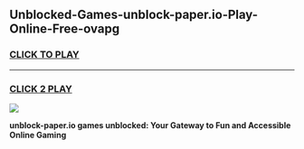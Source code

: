 
## Unblocked-Games-unblock-paper.io-Play-Online-Free-ovapg
<h3>
<a href="https://premium76.site?title=unblock-paper.io&ref=26A">CLICK TO PLAY</a></h3>
<hr>

<h3>
<a href="https://premium76.site?title=unblock-paper.io&ref=26A">CLICK 2 PLAY</a>
  
</h3>

<a href="https://premium76.site?title=unblock-paper.io&ref=26A"><img src="https://clearcache.store/games.png"></a>


**unblock-paper.io games unblocked: Your Gateway to Fun and Accessible Online Gaming**
